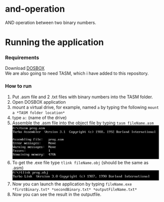 # and-operation
AND operation between two binary numbers.

# Running the application

### Requirements
Download [DOSBOX](https://www.dosbox.com/download.php?main=1) \
We are also going to need TASM, which i have added to this repository.

### How to run
1. Put .asm file and 2 .txt files with binary numbers into the TASM folder.
2. Open DOSBOX application
3. mount a virtual drive, for example, named `a` by typing the following `mount a *TASM folder location*`
4. type `a:` (name of the drive)
5. Assemble the .asm file into the object file by typing `tasm fileName.asm` \
 ![Now you will see the list of erros, warnings and etc.](/readMeImages/info1.png)
6. To get the .exe file type `tlink fileName.obj` (should be the same as .asm) \
 ![Ntlink](/readMeImages/info2.png)
7. Now you can launch the application by typing `fileName.exe *firstBinary.txt* *secondBinary.txt* *outputFileName.txt*`
8. Now you can see the result in the outputfile.


